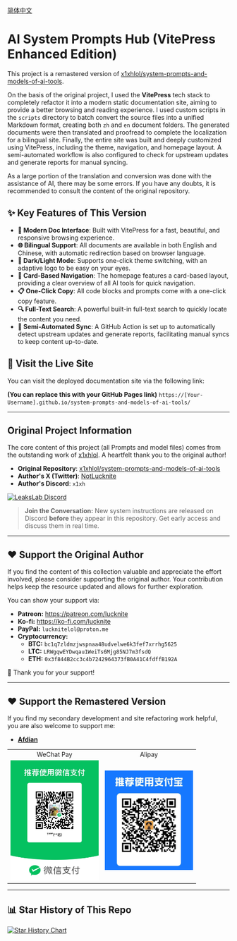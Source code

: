 [简体中文](./README.md)

# AI System Prompts Hub (VitePress Enhanced Edition)

This project is a remastered version of [x1xhlol/system-prompts-and-models-of-ai-tools](https://github.com/x1xhlol/system-prompts-and-models-of-ai-tools).

On the basis of the original project, I used the **VitePress** tech stack to completely refactor it into a modern static documentation site, aiming to provide a better browsing and reading experience. I used custom scripts in the `scripts` directory to batch convert the source files into a unified Markdown format, creating both `zh` and `en` document folders. The generated documents were then translated and proofread to complete the localization for a bilingual site. Finally, the entire site was built and deeply customized using VitePress, including the theme, navigation, and homepage layout. A semi-automated workflow is also configured to check for upstream updates and generate reports for manual syncing.

As a large portion of the translation and conversion was done with the assistance of AI, there may be some errors. If you have any doubts, it is recommended to consult the content of the original repository.

## ✨ Key Features of This Version

- **🚀 Modern Doc Interface**: Built with VitePress for a fast, beautiful, and responsive browsing experience.
- **🌐 Bilingual Support**: All documents are available in both English and Chinese, with automatic redirection based on browser language.
- **🎨 Dark/Light Mode**: Supports one-click theme switching, with an adaptive logo to be easy on your eyes.
- **📇 Card-Based Navigation**: The homepage features a card-based layout, providing a clear overview of all AI tools for quick navigation.
- **📋 One-Click Copy**: All code blocks and prompts come with a one-click copy feature.
- **🔍 Full-Text Search**: A powerful built-in full-text search to quickly locate the content you need.
- **🤖 Semi-Automated Sync**: A GitHub Action is set up to automatically detect upstream updates and generate reports, facilitating manual syncs to keep content up-to-date.

## 🚀 Visit the Live Site

You can visit the deployed documentation site via the following link:

**(You can replace this with your GitHub Pages link)**
`https://[Your-Username].github.io/system-prompts-and-models-of-ai-tools/`

---

## Original Project Information

The core content of this project (all Prompts and model files) comes from the outstanding work of [x1xhlol](https://github.com/x1xhlol). A heartfelt thank you to the original author!

- **Original Repository**: [x1xhlol/system-prompts-and-models-of-ai-tools](https://github.com/x1xhlol/system-prompts-and-models-of-ai-tools)
- **Author's X (Twitter)**: [NotLucknite](https://x.com/NotLucknite)
- **Author's Discord**: `x1xh`

<a href="https://discord.gg/NwzrWErdMU" target="_blank">
  <img src="https://img.shields.io/discord/1402660735833604126?label=LeaksLab%20Discord&logo=discord&style=for-the-badge" alt="LeaksLab Discord" />
</a>

> **Join the Conversation:** New system instructions are released on Discord **before** they appear in this repository. Get early access and discuss them in real time.

---

## ❤️ Support the Original Author

If you find the content of this collection valuable and appreciate the effort involved, please consider supporting the original author. Your contribution helps keep the resource updated and allows for further exploration.

You can show your support via:

- **Patreon:** https://patreon.com/lucknite
- **Ko-fi:** https://ko-fi.com/lucknite
- **PayPal:** `lucknitelol@proton.me`
- **Cryptocurrency:**  
  - **BTC:** `bc1q7zldmzjwspnaa48udvelwe6k3fef7xrrhg5625`  
  - **LTC:** `LRWgqwEYDwqau1WeiTs6Mjg85NJ7m3fsdQ`  
  - **ETH:** `0x3f844B2cc3c4b7242964373fB0A41C4fdffB192A`

🙏 Thank you for your support!

---

## ❤️ Support the Remastered Version

If you find my secondary development and site refactoring work helpful, you are also welcome to support me:

- **[Afdian](https://afdian.com/a/tycon)**

<table>
  <tr>
    <td align="center">WeChat Pay</td>
    <td align="center">Alipay</td>
  </tr>
  <tr>
    <td><img src="assets/微信.jpg" alt="WeChat Pay" width="200"></td>
    <td><img src="assets/支付宝.jpg" alt="Alipay" width="200"></td>
  </tr>
</table>

---

## 📊 Star History of This Repo

<a href="https://www.star-history.com/#yancongya/system-prompts-and-models-of-ai-tools&Date">
  <picture>
    <source media="(prefers-color-scheme: dark)" srcset="https://api.star-history.com/svg?repos=yancongya/system-prompts-and-models-of-ai-tools&type=Date&theme=dark" />
    <source media="(prefers-color-scheme: light)" srcset="https://api.star-history.com/svg?repos=yancongya/system-prompts-and-models-of-ai-tools&type=Date" />
    <img alt="Star History Chart" src="https://api.star-history.com/svg?repos=yancongya/system-prompts-and-models-of-ai-tools&type=Date" />
  </picture>
</a>
